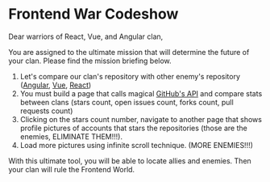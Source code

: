 # Frontend War Codeshow

Dear warriors of React, Vue, and Angular clan,

You are assigned to the ultimate mission that will determine the future of your clan. Please find the mission briefing below.

1. Let's compare our clan's repository with other enemy's repository ([Angular](https://github.com/angular/angular), [Vue](https://github.com/vuejs/vue), [React](https://github.com/facebook/react))
2. You must build a page that calls magical [GitHub's API](https://developer.github.com/v3/) and compare stats between clans (stars count, open issues count, forks count, pull requests count)
3. Clicking on the stars count number, navigate to another page that shows profile pictures of accounts that stars the repositories (those are the enemies, ELIMINATE THEM!!!).
4. Load more pictures using infinite scroll technique. (MORE ENEMIES!!!)

With this ultimate tool, you will be able to locate allies and enemies. Then your clan will rule the Frontend World.
